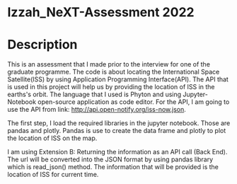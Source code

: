 # Izzah_NeXT-Assessment 2022

# Description
This is an assessment that I made prior to the interview for one of the graduate programme.
The code is about locating the International Space Satellite(ISS) by using Application Programming Interface(API). The API that is used in this project will help us by providing the location of ISS in the earths's orbit. The language that I used is Phyton and using Jupyter-Notebook open-source application as code editor. For the API, I am going to use the API from link: http://api.open-notify.org/iss-now.json.

The first step, I load the required libraries in the jupyter notebook. Those are pandas and plotly. Pandas is use to create the data frame and plotly to plot the location of ISS on the map.

I am using Extension B: Returning the information as an API call (Back End). The url will be converted into the JSON format by using pandas library which is read_json() method. The information that will be provided is the location of ISS for current time.  

